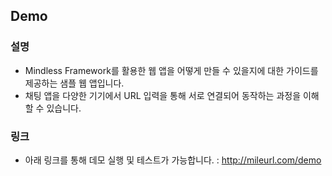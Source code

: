 ## Demo

### 설명
- Mindless Framework를 활용한 웹 앱을 어떻게 만들 수 있을지에 대한 가이드를 제공하는 샘플 웹 앱입니다.
- 채팅 앱을 다양한 기기에서 URL 입력을 통해 서로 연결되어 동작하는 과정을 이해할 수 있습니다.

### 링크
- 아래 링크를 통해 데모 실행 및 테스트가 가능합니다.
  : http://mileurl.com/demo
